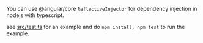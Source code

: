 You can use @angular/core `ReflectiveInjector` for dependency injection in nodejs with typescript.

see [src/test.ts](src/test.ts) for an example and do `npm install; npm test` to run the example.
